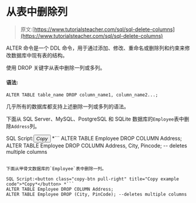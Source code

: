 # 从表中删除列

> 原文:[https://www.tutorialsteacher.com/sql/sql-delete-columns](https://www.tutorialsteacher.com/sql/sql-delete-columns)

ALTER 命令是一个 DDL 命令，用于通过添加、修改、重命名或删除列和约束来修改数据库中现有表的结构。

使用 DROP 关键字从表中删除一列或多列。

#### 语法:

```
ALTER TABLE table_name DROP column_name1, column_name2...; 
```

几乎所有的数据库都支持上述删除一列或多列的语法。

下面从 SQL Server、MySQL、PostgreSQL 和 SQLite 数据库的`Employee`表中删除`Address`列。

SQL Script:<button class="copy-btn pull-right" title="Copy example code">*Copy*</button> *```
ALTER TABLE Employee DROP COLUMN Address;
ALTER TABLE Employee DROP COLUMN Address, City, Pincode; -- deletes multiple columns 
```

下面从甲骨文数据库的`Employee`表中删除一列。

SQL Script:<button class="copy-btn pull-right" title="Copy example code">*Copy*</button> *```
ALTER TABLE Employee DROP COLUMN Address;
ALTER TABLE Employee DROP (City, PinCode); --deletes multiple columns 
```

